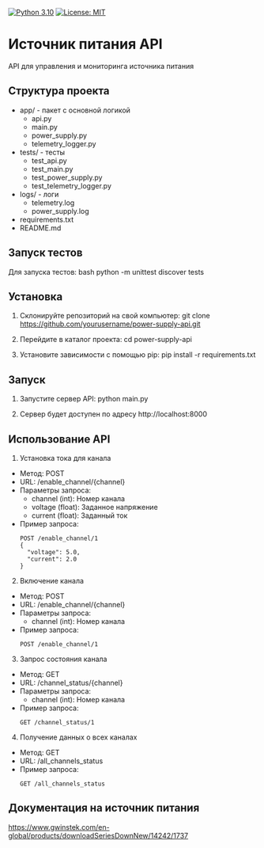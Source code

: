 [![Python 3.10](https://img.shields.io/badge/python-3.10-blue.svg)](https://www.python.org/downloads/release/python-360/)
[![License: MIT](https://img.shields.io/badge/License-MIT-blue.svg)](https://opensource.org/licenses/MIT)

# Источник питания API
API для управления и мониторинга источника питания

## Структура проекта

- app/ - пакет с основной логикой
  - api.py
  - main.py
  - power_supply.py
  - telemetry_logger.py
- tests/ - тесты
  - test_api.py
  - test_main.py
  - test_power_supply.py
  - test_telemetry_logger.py
- logs/ - логи
  - telemetry.log
  - power_supply.log
- requirements.txt
- README.md

## Запуск тестов

Для запуска тестов:
bash
python -m unittest discover tests

## Установка

1. Склонируйте репозиторий на свой компьютер:
git clone https://github.com/yourusername/power-supply-api.git

   
2. Перейдите в каталог проекта:
cd power-supply-api

3. Установите зависимости с помощью pip:
pip install -r requirements.txt

## Запуск
1. Запустите сервер API:
python main.py


2. Сервер будет доступен по адресу http://localhost:8000

## Использование API
1. Установка тока для канала
- Метод: POST
- URL: /enable_channel/{channel}
- Параметры запроса:
  - channel (int): Номер канала
  - voltage (float): Заданное напряжение
  - current (float): Заданный ток
- Пример запроса:
  ```
  POST /enable_channel/1
  {
    "voltage": 5.0,
    "current": 2.0
  }
  ```

2. Включение канала
- Метод: POST
- URL: /enable_channel/{channel}
- Параметры запроса:
  - channel (int): Номер канала
- Пример запроса:
  ```
  POST /enable_channel/1
  ```

3. Запрос состояния канала
- Метод: GET
- URL: /channel_status/{channel}
- Параметры запроса:
  - channel (int): Номер канала
- Пример запроса:
  ```
  GET /channel_status/1
  ```

4. Получение данных о всех каналах
- Метод: GET
- URL: /all_channels_status
- Пример запроса:
  ```
  GET /all_channels_status
  ```

## Документация на источник питания
https://www.gwinstek.com/en-global/products/downloadSeriesDownNew/14242/1737


